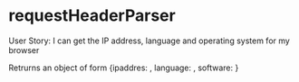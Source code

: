 # requestHeaderParser
User Story: I can get the IP address, language and operating system for my browser

Retrurns an object of form {ipaddres: <ipValue>, language: <languageValue>, software: <softwareValue>}
